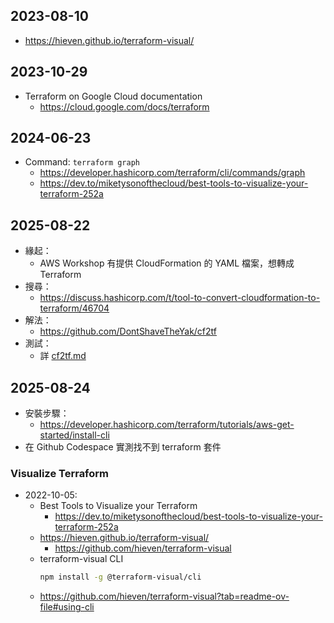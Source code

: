 ## 2023-08-10

- https://hieven.github.io/terraform-visual/

## 2023-10-29

- Terraform on Google Cloud documentation
    - https://cloud.google.com/docs/terraform

## 2024-06-23

- Command: `terraform graph`
    - https://developer.hashicorp.com/terraform/cli/commands/graph
    - https://dev.to/miketysonofthecloud/best-tools-to-visualize-your-terraform-252a

## 2025-08-22

- 緣起：
  - AWS Workshop 有提供 CloudFormation 的 YAML 檔案，想轉成 Terraform
- 搜尋：
  - https://discuss.hashicorp.com/t/tool-to-convert-cloudformation-to-terraform/46704
- 解法：
  - https://github.com/DontShaveTheYak/cf2tf
- 測試：
  - 詳 [cf2tf.md](../../py/cf2tf/cf2tf.md)

## 2025-08-24

- 安裝步驟：
  - https://developer.hashicorp.com/terraform/tutorials/aws-get-started/install-cli
- 在 Github Codespace 實測找不到 terraform 套件

### Visualize Terraform

- 2022-10-05:
  - Best Tools to Visualize your Terraform
    - https://dev.to/miketysonofthecloud/best-tools-to-visualize-your-terraform-252a
  - https://hieven.github.io/terraform-visual/
    - https://github.com/hieven/terraform-visual
  - terraform-visual CLI
    ```bash
    npm install -g @terraform-visual/cli
    ```
  - https://github.com/hieven/terraform-visual?tab=readme-ov-file#using-cli